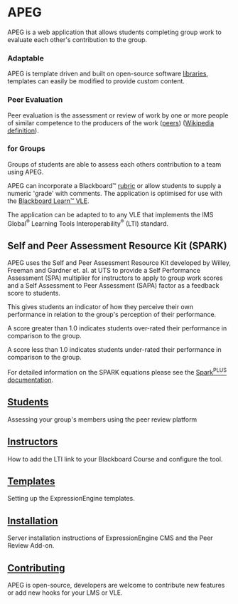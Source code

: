 # APEG

APEG is a web application that allows students completing group work to evaluate each other's contribution to the group.

### Adaptable

APEG is template driven and built on open-source software [libraries](https://bitbucket.org/sijpkes/lti-peer-assessment), templates can easily be modified to provide custom content.

### Peer Evaluation

Peer evaluation is the assessment or review of work by one or more people of similar competence to the producers of the work ([peers](https://en.wiktionary.org/wiki/peer#Etymology_2)) ([Wikipedia definition](https://en.wikipedia.org/wiki/Peer_review)).  

### for Groups

Groups of students are able to assess each others contribution to a team using APEG.

APEG can incorporate a Blackboard&trade; [rubric](https://en.wikipedia.org/wiki/Rubric_(academic)) or allow students to supply a numeric 'grade' with comments. The application is optimised for use with the [Blackboard Learn&trade; VLE](http://anz.blackboard.com/sites/international/globalmaster/).

The application can be adapted to to any VLE that implements the IMS Global<sup>&reg;</sup> Learning Tools Interoperability<sup>&reg;</sup> (LTI) standard.  

## Self and Peer Assessment Resource Kit (SPARK) ##

APEG uses the Self and Peer Assessment Resource Kit developed by Willey, Freeman and Gardner et. al. at UTS to provide a Self Performance Assessment (SPA) multiplier for instructors to apply to group work scores and a Self Assessment to Peer Assessment (SAPA) factor as a feedback score to students.

This gives students an indicator of how they perceive their own performance in relation to the group's perception of their performance.

A score greater than 1.0 indicates students over-rated their performance in comparison to the group.  

A score less than 1.0 indicates students under-rated their performance in comparison to the group.

For detailed information on the SPARK equations please see the [Spark<sup>PLUS</sup> documentation](http://sparkplus.com.au/factors/).   

## [Students](guides/Students)
Assessing your group's members using the peer review platform

## [Instructors](guides/Instructors)
How to add the LTI link to your Blackboard Course and configure the tool.

## [Templates](guides/Templates)
Setting up the ExpressionEngine templates.

## [Installation](guides/Installation)
Server installation instructions of ExpressionEngine CMS and the Peer Review Add-on.

## [Contributing](guides/Contributing)
APEG is open-source, developers are welcome to contribute new features or add new hooks for your LMS or VLE.  

